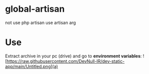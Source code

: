 # global-artisan
not use php artisan use artisan arg

# Use

Extract archive in your pc (drive) and go to **environment variables**:
![https://raw.githubusercontent.com/DevNull-IR/dev-static-app/main/Untitled.png](a)
